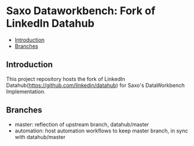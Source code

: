 # Saxo Dataworkbench: Fork of LinkedIn Datahub
- [Introduction](#introduction)
- [Branches](#branches)

## Introduction
This project repository hosts the fork of LinkedIn Datahub(https://github.com/linkedin/datahub) for Saxo's DataWorkbench Implementation.

## Branches
- master: reflection of upstream branch, datahub/master
- automation: host automation workflows to keep master branch, in sync with datahub/master